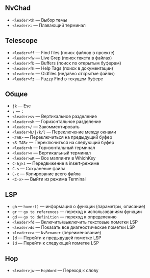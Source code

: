 ## NvChad
- `<leader>th` — Выбор темы  
- `<leader>i` — Плавающий терминал  

## Telescope
- `<leader>ff` — Find files (поиск файлов в проекте)  
- `<leader>fw` — Live Grep (поиск текста в файлах)  
- `<leader>fb` — Buffers (поиск по открытым буферам)  
- `<leader>fh` — Help Tags (поиск в документации)  
- `<leader>fo` — Oldfiles (недавно открытые файлы)  
- `<leader>fz` — Fuzzy Find в текущем буфере  

## Общие
- `jk` — Esc  
- `;` — `:`  
- `<leader>sv` — Вертикальное разделение  
- `<leader>sh` — Горизонтальное разделение  
- `<leader>/` — Закомментировать  
- `<leader>h/j/k/l` — Переключение между окнами  
- `<TAB>` — Переключиться на предыдущий буфер  
- `<S-TAB>` — Переключиться на следующий буфер  
- `<leader>h` — Горизонтальный терминал  
- `<leader>v` — Вертикальный терминал  
- `<leader>wK` — Все маппинги в WhichKey  
- `C-hjkl` — Передвижение в insert-режиме  
- `C-s` — Сохранение файла  
- `C-c` — Копирование всего файла  
- `<C-x>` — Выйти из режима Terminal  

## LSP
- `gh` — `hover()` — информация о функции (параметры, описание)  
- `gr` — `go to references` — переход к использованиям функции  
- `gd` — `go to definition` — переход к определению  
- `<leader>fd` — Включить/выключить текстовые пометки LSP  
- `<leader>ds` — Показать все диагностические пометки LSP  
- `<leader>ra` — `NvRenamer` (переименование)  
- `[d` — Перейти к предыдущей пометке LSP  
- `]d` — Перейти к следующей пометке LSP  

## Hop
- `<leader>jw` — `HopWord` — Переход к слову
